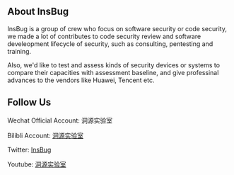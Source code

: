 ## About InsBug

InsBug is a group of crew who focus on software security or code security, we made a lot of contributes to code security review and software develeopment lifecycle of security, such as consulting, pentesting and training.

Also, we'd like to test and assess kinds of security devices or systems to compare their capacities with assessment baseline, and give professinal advances to the vendors like Huawei, Tencent etc.

## Follow Us

Wechat Official Account: 洞源实验室

Bilibli Account: [洞源实验室](https://space.bilibili.com/3493286083824089)

Twitter: [InsBug](https://x.com/ins_bug)

Youtube: [洞源实验室](https://www.youtube.com/@InsBug)
